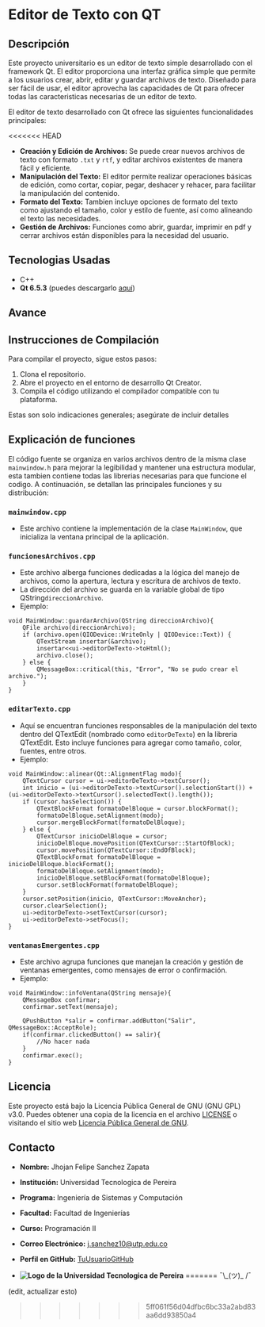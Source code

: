 # Editor de Texto con QT 

## Descripción
Este proyecto universitario es un editor de texto simple desarrollado con el framework Qt. El editor proporciona una interfaz gráfica simple que permite a los usuarios crear, abrir, editar y guardar archivos de texto. Diseñado para ser fácil de usar, el editor aprovecha las capacidades de Qt para ofrecer todas las caracteristicas necesarias de un editor de texto.

El editor de texto desarrollado con Qt ofrece las siguientes funcionalidades principales:

<<<<<<< HEAD
- **Creación y Edición de Archivos:** Se puede crear nuevos archivos de texto con formato `.txt` y `rtf`, y editar archivos existentes de manera fácil y eficiente.
- **Manipulación del Texto:** El editor permite realizar operaciones básicas de edición, como cortar, copiar, pegar, deshacer y rehacer, para facilitar la manipulación del contenido.
- **Formato del Texto:** Tambien incluye opciones de formato del texto como ajustando el tamaño, color y estilo de fuente, así como alineando el texto las necesidades.
- **Gestión de Archivos:** Funciones como abrir, guardar, imprimir en pdf y cerrar archivos están disponibles para la necesidad del usuario.

## Tecnologias Usadas
- C++
- **Qt 6.5.3** (puedes descargarlo [aquí](https://www.qt.io/download-qt-installer-oss?hsCtaTracking=99d9dd4f-5681-48d2-b096-470725510d34%7C074ddad0-fdef-4e53-8aa8-5e8a876d6ab4))
## Avance
<!-- Colocar imganes del proyecto -->

## Instrucciones de Compilación
Para compilar el proyecto, sigue estos pasos:

1. Clona el repositorio.
2. Abre el proyecto en el entorno de desarrollo Qt Creator.
3. Compila el código utilizando el compilador compatible con tu plataforma.

Estas son solo indicaciones generales; asegúrate de incluir detalles

## Explicación de funciones
El código fuente se organiza en varios archivos dentro de la misma clase `mainwindow.h` para mejorar la legibilidad y mantener una estructura modular, esta tambien contiene todas las librerias necesarias para que funcione el codigo. A continuación, se detallan las principales funciones y su distribución:
### `mainwindow.cpp`
- Este archivo contiene la implementación de la clase `MainWindow`, que inicializa la ventana principal de la aplicación.
### `funcionesArchivos.cpp`
- Este archivo alberga funciones dedicadas a la lógica del manejo de archivos, como la apertura, lectura y escritura de archivos de texto.
- La dirección del archivo se guarda en la variable global de tipo QString`direccionArchivo`.
- Ejemplo:
```
void MainWindow::guardarArchivo(QString direccionArchivo){
    QFile archivo(direccionArchivo);
    if (archivo.open(QIODevice::WriteOnly | QIODevice::Text)) {
        QTextStream insertar(&archivo);
        insertar<<ui->editorDeTexto->toHtml();
        archivo.close();
    } else {
        QMessageBox::critical(this, "Error", "No se pudo crear el archivo.");
    }
}
```
### `editarTexto.cpp`
- Aquí se encuentran funciones responsables de la manipulación del texto dentro del QTextEdit (nombrado como `editorDeTexto`) en la libreria QTextEdit. Esto incluye funciones para agregar como tamaño, color, fuentes, entre otros.
- Ejemplo:
```
void MainWindow::alinear(Qt::AlignmentFlag modo){
    QTextCursor cursor = ui->editorDeTexto->textCursor();
    int inicio = (ui->editorDeTexto->textCursor().selectionStart()) + (ui->editorDeTexto->textCursor().selectedText().length());
    if (cursor.hasSelection()) {
        QTextBlockFormat formatoDelBloque = cursor.blockFormat();
        formatoDelBloque.setAlignment(modo);
        cursor.mergeBlockFormat(formatoDelBloque);
    } else {
        QTextCursor inicioDelBloque = cursor;
        inicioDelBloque.movePosition(QTextCursor::StartOfBlock);
        cursor.movePosition(QTextCursor::EndOfBlock);
        QTextBlockFormat formatoDelBloque = inicioDelBloque.blockFormat();
        formatoDelBloque.setAlignment(modo);
        inicioDelBloque.setBlockFormat(formatoDelBloque);
        cursor.setBlockFormat(formatoDelBloque);
    }
    cursor.setPosition(inicio, QTextCursor::MoveAnchor);
    cursor.clearSelection();
    ui->editorDeTexto->setTextCursor(cursor);
    ui->editorDeTexto->setFocus();
}
```

### `ventanasEmergentes.cpp`
- Este archivo agrupa funciones que manejan la creación y gestión de ventanas emergentes, como mensajes de error o confirmación.
- Ejemplo:
```
void MainWindow::infoVentana(QString mensaje){
    QMessageBox confirmar;
    confirmar.setText(mensaje);

    QPushButton *salir = confirmar.addButton("Salir", QMessageBox::AcceptRole);
    if(confirmar.clickedButton() == salir){
        //No hacer nada
    }
    confirmar.exec();
}
```
## Licencia
Este proyecto está bajo la Licencia Pública General de GNU (GNU GPL) v3.0. Puedes obtener una copia de la licencia en el archivo [LICENSE](archivo_licencia) o visitando el sitio web [Licencia Pública General de GNU](https://www.gnu.org/licenses/gpl-3.0.html).
## Contacto
- **Nombre:** Jhojan Felipe Sanchez Zapata
- **Institución:** Universidad Tecnologica de Pereira
- **Programa:** Ingeniería de Sistemas y Computación 
- **Facultad:** Facultad de Ingenierías
- **Curso:** Programación II
- **Correo Electrónico:** [j.sanchez10@utp.edu.co](mailto:j.sanchez10@utp.edu.co)
- **Perfil en GitHub:** [TuUsuarioGitHub](https://github.com/TuUsuarioGitHub)


- **![Logo de la Universidad Tecnologica de Pereira](https://upload.wikimedia.org/wikipedia/commons/thumb/2/2c/Logo_U.T.P.png/320px-Logo_U.T.P.png)**
=======
¯\\\_(ツ)\_ /¯

(edit, actualizar esto)
>>>>>>> 5ff061f56d04dfbc6bc33a2abd83aa6dd93850a4
